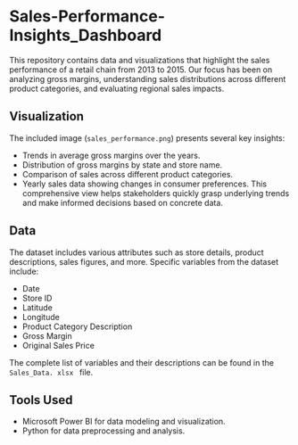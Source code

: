 # Sales-Performance-Insights_Dashboard
This repository contains data and visualizations that highlight the sales performance of a retail chain from 2013 to 2015. Our focus has been on analyzing gross margins, understanding sales distributions across different product categories, and evaluating regional sales impacts.
## Visualization
The included image (`sales_performance.png`) presents several key insights:
- Trends in average gross margins over the years.
- Distribution of gross margins by state and store name.
- Comparison of sales across different product categories.
- Yearly sales data showing changes in consumer preferences.
This comprehensive view helps stakeholders quickly grasp underlying trends and make informed decisions based on concrete data.
## Data
The dataset includes various attributes such as store details, product descriptions, sales figures, and more. Specific variables from the dataset include:
- Date
- Store ID
- Latitude
- Longitude
- Product Category Description
- Gross Margin
- Original Sales Price

The complete list of variables and their descriptions can be found in the `Sales_Data. xlsx ` file.
## Tools Used
- Microsoft Power BI for data modeling and visualization.
- Python for data preprocessing and analysis.
